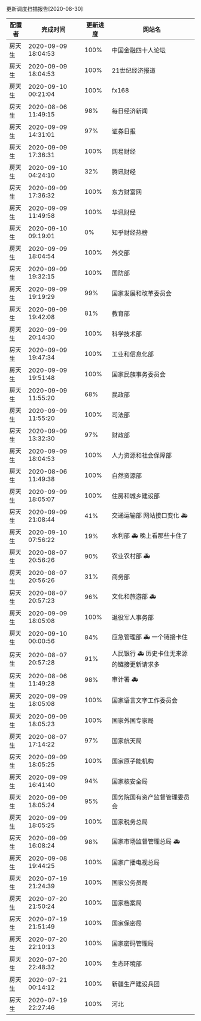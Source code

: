 更新调度扫描报告[2020-08-30]

|	配置者	|	完成时间	|	更新进度	|	网站名	|
|----|----|----|----|
|       房天生  |       2020-09-09 18:04:53     |       100%    |       中国金融四十人论坛      |
|       房天生  |       2020-09-09 18:04:53     |       100%    |       21世纪经济报道  |
|       房天生  |       2020-09-10 00:21:04     |       100%    |       fx168   |
|       房天生  |       2020-08-06 11:49:15     |        98%    |       每日经济新闻    |
|       房天生  |       2020-09-09 14:31:01     |        97%    |       证券日报        |
|       房天生  |       2020-09-09 17:36:31     |       100%    |       网易财经        |
|       房天生  |       2020-09-10 04:24:10     |        32%    |       腾讯财经        |
|       房天生  |       2020-09-09 17:36:32     |       100%    |       东方财富网      |
|       房天生  |       2020-09-09 11:49:58     |       100%    |       华讯财经        |
|       房天生  |       2020-09-10 09:19:01     |         0%    |       知乎财经热榜    |
|       房天生  |       2020-09-09 18:04:54     |       100%    |       外交部  |
|       房天生  |       2020-09-09 19:32:15     |       100%    |       国防部  |
|       房天生  |       2020-09-09 19:19:29     |        99%    |       国家发展和改革委员会    |
|       房天生  |       2020-09-09 19:42:08     |        81%    |       教育部  |
|       房天生  |       2020-09-09 20:14:30     |       100%    |       科学技术部      |
|       房天生  |       2020-09-09 19:47:34     |       100%    |       工业和信息化部  |
|       房天生  |       2020-09-09 19:51:48     |       100%    |       国家民族事务委员会      |
|       房天生  |       2020-09-09 11:55:20     |        68%    |       民政部  |
|       房天生  |       2020-09-09 11:55:20     |       100%    |       司法部  |
|       房天生  |       2020-09-09 13:32:30     |        97%    |       财政部  |
|       房天生  |       2020-09-09 18:04:53     |       100%    |       人力资源和社会保障部    |
|       房天生  |       2020-08-06 11:49:38     |       100%    |       自然资源部      |
|       房天生  |       2020-09-09 18:05:07     |       100%    |       住房和城乡建设部        |
|       房天生  |       2020-09-09 21:08:44     |        41%    |      交通运输部 网站接口变化 :ambulance:      |
|       房天生  |       2020-09-10 07:56:22     |        19%    |  水利部 :ambulance: 晚上看那些卡住了  |
|       房天生  |       2020-08-07 20:56:26     |        90%    |      农业农村部 :ambulance:      |
|       房天生  |       2020-08-07 20:56:26     |        31%    |       商务部  |
|       房天生  |       2020-08-07 20:57:23     |        96%    |    文化和旅游部 :ambulance:    |
|       房天生  |       2020-09-09 18:05:08     |       100%    |       退役军人事务部  |
|       房天生  |       2020-09-10 00:00:56     |        84%    |      应急管理部 :ambulance: 一个链接卡住      |
|       房天生  |       2020-08-07 20:57:28     |        91%    |       人民银行 :ambulance: 历史卡住无来源的链接更新请求多       |
|       房天生  |       2020-08-06 11:49:28     |        98%    | 审计署 :ambulance: |
|       房天生  |       2020-09-09 18:05:08     |       100%    |       国家语言文字工作委员会  |
|       房天生  |       2020-09-09 18:05:23     |       100%    |       国家外国专家局  |
|       房天生  |       2020-08-07 17:14:22     |        97%    |       国家航天局      |
|       房天生  |       2020-09-09 18:05:25     |       100%    |       国家原子能机构  |
|       房天生  |       2020-09-09 16:41:40     |        94%    |       国家核安全局    |
|       房天生  |       2020-09-09 18:05:24     |        95%    |       国务院国有资产监督管理委员会|
|       房天生  |       2020-09-09 18:05:25     |       100%    |       国家税务总局    |
|       房天生  |       2020-09-09 16:08:24     |        98%    |    国家市场监督管理总局 :ambulance:    |
|       房天生  |       2020-09-08 19:44:25     |       100%    |       国家广播电视总局        |
|       房天生  |       2020-07-19 21:24:39     |       100%    |       国家公务员局    |
|       房天生  |       2020-07-20 21:50:24     |       100%    |       国家档案局      |
|       房天生  |       2020-07-19 21:51:49     |       100%    |       国家保密局      |
|       房天生  |       2020-07-20 22:10:13     |       100%    |       国家密码管理局  |
|       房天生  |       2020-07-20 22:48:32     |       100%    |       生态环境部      |
|       房天生  |       2020-07-21 00:14:12     |       100%    |       新疆生产建设兵团        |
|       房天生  |       2020-07-19 22:27:46     |       100%    |       河北    |